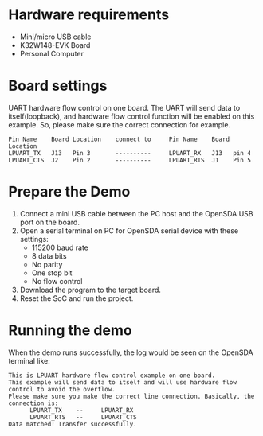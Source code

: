 Hardware requirements
=====================
- Mini/micro USB cable
- K32W148-EVK Board
- Personal Computer

Board settings
============
UART hardware flow control on one board.
The UART will send data to itself(loopback), and hardware flow control function will be 
enabled on this example. So, please make sure the correct connection for example.

~~~~~~~~~~~~~~~~~~~~~~~~~~~~~~~~~~~~~~~~~~~~~~~~~~~~~~~~~~~~~~~~~~~~~~~~~~~~~~~~~~~~~~~~~
Pin Name    Board Location    connect to     Pin Name    Board Location
LPUART_TX   J13   Pin 3       ----------     LPUART_RX   J13   pin 4
LPUART_CTS  J2    Pin 2       ----------     LPUART_RTS  J1    Pin 5
~~~~~~~~~~~~~~~~~~~~~~~~~~~~~~~~~~~~~~~~~~~~~~~~~~~~~~~~~~~~~~~~~~~~~~~~~~~~~~~~~~~~~~~~~

Prepare the Demo
===============
1.  Connect a mini USB cable between the PC host and the OpenSDA USB port on the board.
2.  Open a serial terminal on PC for OpenSDA serial device with these settings:
    - 115200 baud rate
    - 8 data bits
    - No parity
    - One stop bit
    - No flow control
3.  Download the program to the target board.
4.  Reset the SoC and run the project.

Running the demo
===============
When the demo runs successfully, the log would be seen on the OpenSDA terminal like:

~~~~~~~~~~~~~~~~~~~~~~~~~~~~~~~~~~~~~~~~
This is LPUART hardware flow control example on one board.
This example will send data to itself and will use hardware flow control to avoid the overflow.
Please make sure you make the correct line connection. Basically, the connection is:
      LPUART_TX    --     LPUART_RX
      LPUART_RTS   --     LPUART_CTS
Data matched! Transfer successfully.
~~~~~~~~~~~~~~~~~~~~~~~~~~~~~~~~~~~~~~~~
